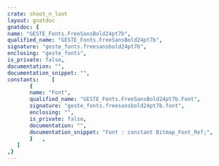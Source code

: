 ```yaml
---
crate: shoot_n_loot
layout: gnatdoc
gnatdoc: {
name: "GESTE_Fonts.FreeSansBold24pt7b",
qualified_name: "GESTE_Fonts.FreeSansBold24pt7b",
signature: "geste_fonts.freesansbold24pt7b",
enclosing: "geste_fonts",
is_private: false,
documentation: "",
documentation_snippet: "",
constants:    [
       {
       name: "Font",
       qualified_name: "GESTE_Fonts.FreeSansBold24pt7b.Font",
       signature: "geste_fonts.freesansbold24pt7b.font",
       enclosing: "",
       is_private: false,
       documentation: "",
       documentation_snippet: "Font : constant Bitmap_Font_Ref;",
       }   ,
   ]
,}
---
```

